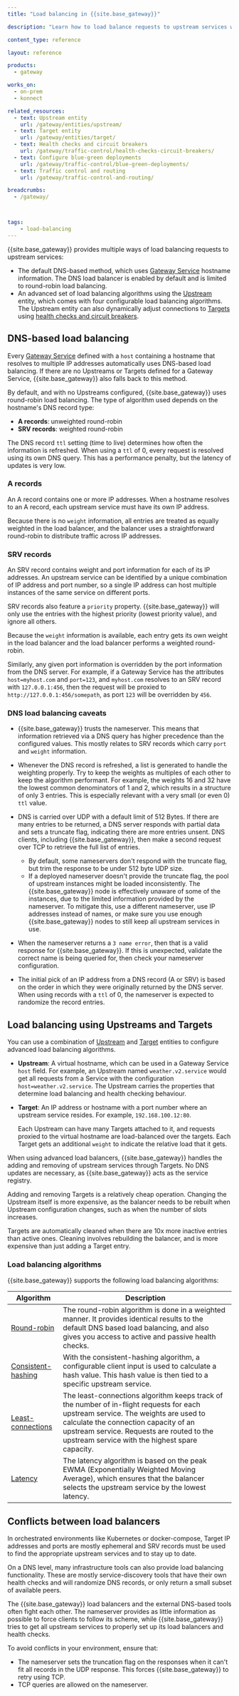 ```yaml
---
title: "Load balancing in {{site.base_gateway}}"

description: "Learn how to load balance requests to upstream services with {{site.base_gateway}}"

content_type: reference

layout: reference

products:
  - gateway

works_on:
  - on-prem
  - konnect

related_resources:
  - text: Upstream entity
    url: /gateway/entities/upstream/
  - text: Target entity
    url: /gateway/entities/target/
  - text: Health checks and circuit breakers
    url: /gateway/traffic-control/health-checks-circuit-breakers/
  - text: Configure blue-green deployments
    url: /gateway/traffic-control/blue-green-deployments/
  - text: Traffic control and routing
    url: /gateway/traffic-control-and-routing/

breadcrumbs:
  - /gateway/



tags:
    - load-balancing
---
```


{{site.base_gateway}} provides multiple ways of load balancing requests to upstream services:
* The default DNS-based method, which uses [Gateway Service](/gateway/entities/service/) hostname information.
The DNS load balancer is enabled by default and is limited to round-robin load balancing. 
* An advanced set of load balancing algorithms using the [Upstream](/gateway/entities/upstream/) entity, which comes with four configurable load balancing algorithms.
The Upstream entity can also dynamically adjust connections to [Targets](/gateway/entities/target/) using [health checks and circuit breakers](/gateway/traffic-control/health-checks-circuit-breakers/).

## DNS-based load balancing

Every [Gateway Service](/gateway/entities/service/) defined with a `host` containing a hostname that resolves to multiple IP addresses automatically uses DNS-based load balancing. 
If there are no Upstreams or Targets defined for a Gateway Service, {{site.base_gateway}} also falls back to this method.

By default, and with no Upstreams configured, {{site.base_gateway}} uses round-robin load balancing. 
The type of algorithm used depends on the hostname's DNS record type:
* **A records**: unweighted round-robin
* **SRV records**: weighted round-robin

The DNS record `ttl` setting (time to live) determines how often the information is refreshed. 
When using a `ttl` of 0, every request is resolved using its own DNS query. 
This has a performance penalty, but the latency of updates is very low.

### A records

An A record contains one or more IP addresses. 
When a hostname resolves to an A record, each upstream service must have its own IP address.

Because there is no `weight` information, all entries are treated as equally weighted in the load balancer, and the balancer uses a straightforward round-robin to distribute traffic across IP addresses.

### SRV records

An SRV record contains weight and port information for each of its IP addresses.
An upstream service can be identified by a unique combination of IP address and port number, so a single IP address can host multiple instances of the same service on different ports.

SRV records also feature a `priority` property. 
{{site.base_gateway}} will only use the entries with the highest priority (lowest priority value), and ignore all others.

Because the `weight` information is available, each entry gets its own weight in the load balancer and the load balancer performs a weighted round-robin.

Similarly, any given port information is overridden by the port information from the DNS server. 
For example, if a Gateway Service has the attributes `host=myhost.com` and `port=123`, and `myhost.com` resolves to an SRV record with `127.0.0.1:456`, then the request will be proxied to `http://127.0.0.1:456/somepath`, as port `123` will be overridden by `456`.

### DNS load balancing caveats

* {{site.base_gateway}} trusts the nameserver. 
This means that information retrieved via a DNS query has higher precedence than the configured values. 
This mostly relates to SRV records which carry `port` and `weight` information.

* Whenever the DNS record is refreshed, a list is generated to handle the weighting properly. 
Try to keep the weights as multiples of each other to keep the algorithm performant.
For example, the weights 16 and 32 have the lowest common denominators of 1 and 2, which results in a structure of only 3 entries.
This is especially relevant with a very small (or even 0) `ttl` value.

* DNS is carried over UDP with a default limit of 512 Bytes. 
If there are many entries to be returned, a DNS server responds with partial data and sets a truncate flag, indicating there are more entries unsent.
DNS clients, including {{site.base_gateway}}, then make a second request over TCP to retrieve the full list of entries.
  * By default, some nameservers don't respond with the truncate flag, but trim the response
to be under 512 byte UDP size.
  * If a deployed nameserver doesn't provide the truncate flag, the pool of upstream instances might be loaded inconsistently. 
  The {{site.base_gateway}} node is effectively unaware of some of the instances, due to the limited information provided by the nameserver.
  To mitigate this, use a different nameserver, use IP addresses instead of names, or make sure you use enough {{site.base_gateway}} nodes to still keep all upstream services in use.

* When the nameserver returns a `3 name error`, then that is a valid response for {{site.base_gateway}}. 
If this is unexpected, validate the correct name is being queried for, then check your nameserver configuration.

* The initial pick of an IP address from a DNS record (A or SRV) is based on the order in which they were originally returned by the DNS server. 
When using records with a `ttl` of 0, the nameserver is expected to randomize the record entries.

## Load balancing using Upstreams and Targets

You can use a combination of [Upstream](/gateway/entities/upstream/) and [Target](/gateway/entities/target/) entities to configure advanced load balancing algorithms.

* **Upstream**: A virtual hostname, which can be used in a Gateway Service `host` field. 
  For example, an Upstream named `weather.v2.service` would get all requests from a Service with the configuration `host=weather.v2.service`. 
  The Upstream carries the properties that determine load balancing and health checking behaviour.

* **Target**: An IP address or hostname with a port number where an upstream service resides.
  For example, `192.168.100.12:80`. 

  Each Upstream can have many Targets attached to it, and requests proxied to the virtual hostname are load-balanced over the targets.
  Each Target gets an additional `weight` to indicate the relative load that it gets. 

When using advanced load balancers, {{site.base_gateway}} handles the adding and removing of upstream services through Targets.
No DNS updates are necessary, as {{site.base_gateway}} acts as the service registry.

Adding and removing Targets is a relatively cheap operation.
Changing the Upstream itself is more expensive, as the balancer needs to be rebuilt when Upstream configuration changes, such as when the number of slots increases.

Targets are automatically cleaned when there are 10x more inactive entries than active ones. 
Cleaning involves rebuilding the balancer, and is more expensive than just adding a Target entry.

### Load balancing algorithms

{{site.base_gateway}} supports the following load balancing algorithms:

| Algorithm | Description |
|------|-------|
| [Round-robin](/gateway/entities/upstream/#round-robin) | The round-robin algorithm is done in a weighted manner. It provides identical results to the default DNS based load balancing, and also gives you access to active and passive health checks. |
| [Consistent-hashing](/gateway/entities/upstream/#consistent-hashing) | With the consistent-hashing algorithm, a configurable client input is used to calculate a hash value. This hash value is then tied to a specific upstream service. |
| [Least-connections](/gateway/entities/upstream/#least-connections) | The least-connections algorithm keeps track of the number of in-flight requests for each upstream service. The weights are used to calculate the connection capacity of an upstream service. Requests are routed to the upstream service with the highest spare capacity.|
| [Latency](/gateway/entities/upstream/#latency) | The latency algorithm is based on the peak EWMA (Exponentially Weighted Moving Average), which ensures that the balancer selects the upstream service by the lowest latency. |

## Conflicts between load balancers

In orchestrated environments like Kubernetes or docker-compose, Target IP addresses and ports are mostly ephemeral and SRV records must be used to find the appropriate upstream services and to stay up to date.

On a DNS level, many infrastructure tools can also provide load balancing functionality.
These are mostly service-discovery tools that have their own health checks and will randomize DNS records, or only return a small subset of available peers.

The {{site.base_gateway}} load balancers and the external DNS-based tools often fight each other. 
The nameserver provides as little information as possible to force clients to follow its scheme, while {{site.base_gateway}} tries to get all upstream services to properly set up its load balancers and health checks.

To avoid conflicts in your environment, ensure that:

* The nameserver sets the truncation flag on the responses when it can't fit all records in the UDP response. 
This forces {{site.base_gateway}} to retry using TCP. 
* TCP queries are allowed on the nameserver.